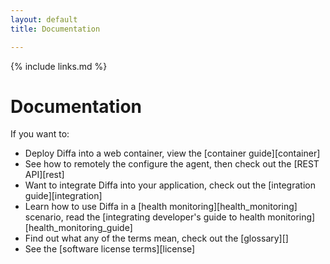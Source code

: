 ```yaml
---
layout: default
title: Documentation

---
```


{% include links.md %}

# Documentation

If you want to:

* Deploy Diffa into a web container, view the [container guide][container]
* See how to remotely the configure the agent, then check out the [REST API][rest]
* Want to integrate Diffa into your application, check out the [integration guide][integration]
* Learn how to use Diffa in a [health monitoring][health_monitoring] scenario, read the [integrating developer's guide to health monitoring][health_monitoring_guide]
* Find out what any of the terms mean, check out the [glossary][]
* See the [software license terms][license]
